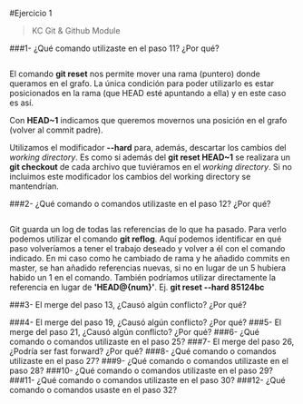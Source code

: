 #Ejercicio 1
>KC Git & Github Module

###1- ¿Qué comando utilizaste en el paso 11? ¿Por qué?

``` git reset --hard HEAD~1
```

El comando **git reset** nos permite mover una rama (puntero) donde queramos en el grafo.
La única condición para poder utilizarlo es estar posicionados en la rama (que HEAD esté apuntando a ella) y en este caso es así.

Con **HEAD~1** indicamos que queremos movernos una posición en el grafo (volver al commit padre).

Utilizamos el modificador **--hard** para, además, descartar los cambios del *working directory*. Es como si además del
**git reset HEAD~1** se realizara un **git checkout** de cada archivo que tuviéramos en el *working directory*. Si no incluimos este modificador los cambios del working directory se mantendrían.

###2- ¿Qué comando o comandos utilizaste en el paso 12? ¿Por qué?

``` git reset --hard 'HEAD@{5}'
``` 
  
Git guarda un log de todas las referencias de lo que ha pasado. Para verlo podemos utilizar el comando **git reflog**.
Aquí podemos identificar en qué paso volveríamos a tener el trabajo deseado y volver a él con el comando indicado. En mi caso como he cambiado de rama y he añadido commits en master, se han añadido referencias nuevas, si no en lugar de un 5 hubiera habido un 1 en el comando.
También podríamos utilizar directamente la referencia en lugar de **'HEAD@{num}'**. Ej. **git reset --hard 85124bc**

###3- El merge del paso 13, ¿Causó algún conflicto? ¿Por qué?

###4- El merge del paso 19, ¿Causó algún conflicto? ¿Por qué?
###5- El merge del paso 21, ¿Causó algún conflicto? ¿Por qué?
###6- ¿Qué comando o comandos utilizaste en el paso 25?
###7- El merge del paso 26, ¿Podría ser fast forward? ¿Por qué?
###8- ¿Qué comando o comandos utilizaste en el paso 27?
###9- ¿Qué comando o comandos utilizaste en el paso 28?
###10- ¿Qué comando o comandos utilizaste en el paso 29?
###11- ¿Qué comando o comandos utilizaste en el paso 30?
###12- ¿Qué comando o comandos usaste en el paso 32?
